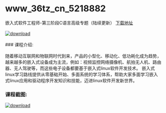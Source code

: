 # www_36tz_cn_5218882
嵌入式软件工程师-第三阶段C语言高级专题（陆续更新）
[下载地址](http://www.36tz.cn/article/5218882 "下载地址")
<br/></br>[![download](http://36tz.cn/muke_img/2021_03_1-34-300x244.png "下载地址")](http://www.36tz.cn/article/5218882 "下载地址")
<br/></br>### 课程介绍:<br/></br>随着移动互联网和物联网时代到来，产品的小型化、移动化、低功耗化成为趋势，越来越多的嵌入式设备成为主流，例如：视频监控网络摄像机、航拍无人机、路由器、无人驾驶等，而这些电子设备都要基于嵌入式linux软件开发技术。 嵌入式linux学习路线提供从零基础开始、多面系统的学习体系，帮助大家多面学习嵌入式linux应用和驱动程序开发知识和技能，迈进linux软件开发新世界。

### 课程截图:
[![download](http://36tz.cn/muke_img/2021_03_2-3.png "下载地址")](http://www.36tz.cn/article/5218882 "下载地址")
